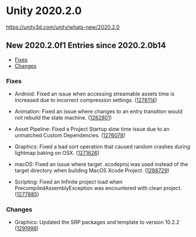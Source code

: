 # Unity 2020.2.0

https://unity3d.com/unity/whats-new/2020.2.0

## New 2020.2.0f1 Entries since 2020.2.0b14

- [Fixes](#fixes)
- [Changes](#changes)


### Fixes

*   Android: Fixed an issue when accessing streamable assets time is increased due to incorrect compression settings. ([1276114](https://issuetracker.unity3d.com/issues/android-loading-the-viking-village-scene-takes-a-couple-of-minutes))
    
*   Animation: Fixed an issue where changes to an entry transition would not rebuild the state machine. ([1282801](https://issuetracker.unity3d.com/issues/the-mute-transition-flag-in-the-sub-state-machine-gets-ignored-after-switching-muted-transitions))
    
*   Asset Pipeline: Fixed a Project Startup slow time issue due to an unmatched Custom Dependencies. ([1276078](https://issuetracker.unity3d.com/issues/project-startup-time-slow-due-to-unmatched-custom-dependencies))
    
*   Graphics: Fixed a bad sort operation that caused random crashes during lightmap baking on OSX. ([1271626](https://issuetracker.unity3d.com/issues/osx-crash-on-preparing-bake-stage-when-rebaking-gi-after-changing-lighting-settings-and-clearing-baked-data))
    
*   macOS: Fixed an issue where target .xcodeproj was used instead of the target directory when building MacOS Xcode Project. ([1288729](https://issuetracker.unity3d.com/issues/mac-os-building-standalone-project-for-mac-when-generate-xcode-project-is-enabled-generates-both-a-folder-and-xcodeproj))
    
*   Scripting: Fixed an Infinite project load when PrecompiledAssemblyException was encountered with clean project. ([1277885](https://issuetracker.unity3d.com/issues/infinite-project-load-when-precompiledassemblyexception-is-encountered-with-clean-project))
    

### Changes

*   Graphics: Updated the SRP packages and template to version 10.2.2 ([1291998](https://issuetracker.unity3d.com/issues/hdrp-opening-template-scene-freezes-or-reboots-mac))